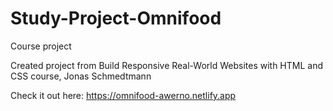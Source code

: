 # Study-Project-Omnifood
Course project

Created project from Build Responsive Real-World Websites with HTML and CSS course, Jonas Schmedtmann

Check it out here: https://omnifood-awerno.netlify.app
